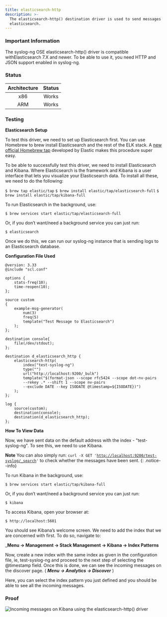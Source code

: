 ```yaml
---
title: elasticsearch-http
description: >-
  The elasticsearch-http() destination driver is used to send messages to
  elasticsearch.
---
```


### Important Information

The syslog-ng OSE elasticsearch-http() driver is compatible withElasticsearch 7.X and newer. To be able to use it, you need HTTP and JSON support enabled in syslog-ng.

### Status

| Architecture | Status |
| :----------: | :----: |
|      x86     |  Works |
|      ARM     |  Works |

### Testing

**Elasticsearch Setup**

To test this driver, we need to set up Elasticsearch first. You can use Homebrew to brew install Elasticsearch and the rest of the ELK stack. A [new official Homebrew tap](https://github.com/elastic/homebrew-tap) developed by Elastic makes this procedure super easy.

To be able to successfully test this driver, we need to install Elasticsearch and Kibana. Where Elasticsearch is the framework and Kibana is a user interface that lets you visualize your Elasticsearch data. To install all these, we need to do the following:&#x20;

`$ brew tap elastic/tap`
`$ brew install elastic/tap/elasticsearch-full`
`$ brew install elastic/tap/kibana-full`

To run Elasticsearch in the background, use:

`$ brew services start elastic/tap/elasticsearch-full`

Or, if you don’t want/need a background service you can just run:

`$ elasticsearch`

Once we do this, we can run our syslog-ng instance that is sending logs to an Elasticsearch database.&#x20;

**Configuration File Used**

```config
@version: 3.33
@include "scl.conf"

options {
    stats-freq(10);
    time-reopen(10);
};

source custom
{
    example-msg-generator(
        num(3)
        freq(5)
        template("Test Message to Elasticsearch")
    );
};

destination console{
    file(/dev/stdout);
};

destination d_elasticsearch_http {
    elasticsearch-http(
        index("test-syslog-ng")
        type("")
        url("http://localhost:9200/_bulk")
        template("$(format-json --scope rfc5424 --scope dot-nv-pairs
        --rekey .* --shift 1 --scope nv-pairs
        --exclude DATE --key ISODATE @timestamp=${ISODATE})")
    );
};

log {
    source(custom);
    destination(console);
    destination(d_elasticsearch_http);
};
```

**How To View Data**

Now, we have sent data on the default address with the index - "test-syslog-ng". To see this, we need to use Kibana.&#x20;

**Note**
You can also simply run:
`curl -X GET '`[`http://localhost:9200/test-syslog/_search`](http://localhost:9200/test-syslog/\_search)`'`
to check whether the messages have been sent.
{: .notice--info}

To run Kibana in the background, use:

`$ brew services start elastic/tap/kibana-full`

Or, if you don’t want/need a background service you can just run:

`$ kibana`

To access Kibana, open your browser at:

`$ http://localhost:5601`

You should see Kibana’s welcome screen. We need to add the index that we are concerned with first. To do so, navigate to:

_**Menu -> Management -> Stack Management -> Kibana -> Index Patterns**

Now, create a new index with the same index as given in the configuration file, ie, test-syslog-ng and proceed to the next step of selecting the @timestamp field. Once this is done, we can see the incoming messages on the discover page. ( _**Menu -> Analytics -> Discover**_ )

Here, you can select the index pattern you just defined and you should be able to see all the incoming messages.

### Proof

![Incoming messages on Kibana using the elasticsearch-http() driver](<{{dev_img_folder}}/module-support/Screenshot 2021-07-19 at 2.13.18 AM.png>)
